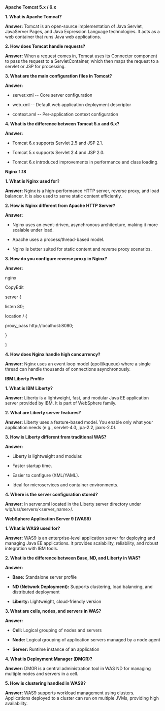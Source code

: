 **Apache Tomcat 5.x / 6.x**

**1. What is Apache Tomcat?**

**Answer:** Tomcat is an open-source implementation of Java Servlet,
JavaServer Pages, and Java Expression Language technologies. It acts as
a web container that runs Java web applications.

**2. How does Tomcat handle requests?**

**Answer:** When a request comes in, Tomcat uses its Connector component
to pass the request to a ServletContainer, which then maps the request
to a servlet or JSP for processing.

**3. What are the main configuration files in Tomcat?**

**Answer:**

- server.xml -- Core server configuration

- web.xml -- Default web application deployment descriptor

- context.xml -- Per-application context configuration

**4. What is the difference between Tomcat 5.x and 6.x?**

**Answer:**

- Tomcat 6.x supports Servlet 2.5 and JSP 2.1.

- Tomcat 5.x supports Servlet 2.4 and JSP 2.0.

- Tomcat 6.x introduced improvements in performance and class loading.

**Nginx 1.18**

**1. What is Nginx used for?**

**Answer:** Nginx is a high-performance HTTP server, reverse proxy, and
load balancer. It is also used to serve static content efficiently.

**2. How is Nginx different from Apache HTTP Server?**

**Answer:**

- Nginx uses an event-driven, asynchronous architecture, making it more
  scalable under load.

- Apache uses a process/thread-based model.

- Nginx is better suited for static content and reverse proxy scenarios.

**3. How do you configure reverse proxy in Nginx?**

**Answer:**

nginx

CopyEdit

server {

listen 80;

location / {

proxy_pass http://localhost:8080;

}

}

**4. How does Nginx handle high concurrency?**

**Answer:** Nginx uses an event loop model (epoll/kqueue) where a single
thread can handle thousands of connections asynchronously.

**IBM Liberty Profile**

**1. What is IBM Liberty?**

**Answer:** Liberty is a lightweight, fast, and modular Java EE
application server provided by IBM. It is part of WebSphere family.

**2. What are Liberty server features?**

**Answer:** Liberty uses a feature-based model. You enable only what
your application needs (e.g., servlet-4.0, jpa-2.2, jaxrs-2.0).

**3. How is Liberty different from traditional WAS?**

**Answer:**

- Liberty is lightweight and modular.

- Faster startup time.

- Easier to configure (XML/YAML).

- Ideal for microservices and container environments.

**4. Where is the server configuration stored?**

**Answer:** In server.xml located in the Liberty server directory under
wlp/usr/servers/\<server_name\>/.

**WebSphere Application Server 9 (WAS9)**

**1. What is WAS9 used for?**

**Answer:** WAS9 is an enterprise-level application server for deploying
and managing Java EE applications. It provides scalability, reliability,
and robust integration with IBM tools.

**2. What is the difference between Base, ND, and Liberty in WAS?**

**Answer:**

- **Base:** Standalone server profile

- **ND (Network Deployment):** Supports clustering, load balancing, and
  distributed deployment

- **Liberty:** Lightweight, cloud-friendly version

**3. What are cells, nodes, and servers in WAS?**

**Answer:**

- **Cell:** Logical grouping of nodes and servers

- **Node:** Logical grouping of application servers managed by a node
  agent

- **Server:** Runtime instance of an application

**4. What is Deployment Manager (DMGR)?**

**Answer:** DMGR is a central administration tool in WAS ND for managing
multiple nodes and servers in a cell.

**5. How is clustering handled in WAS9?**

**Answer:** WAS9 supports workload management using clusters.
Applications deployed to a cluster can run on multiple JVMs, providing
high availability.
